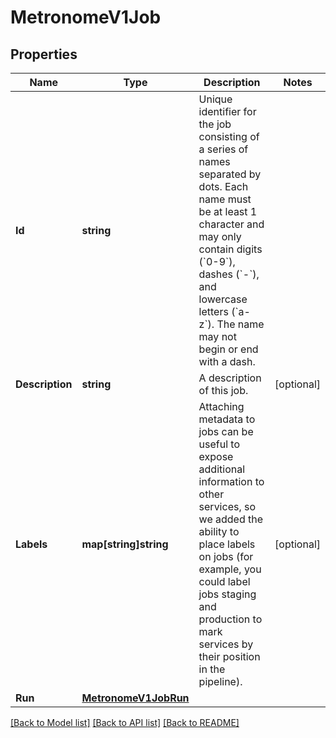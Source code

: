# MetronomeV1Job

## Properties

Name | Type | Description | Notes
------------ | ------------- | ------------- | -------------
**Id** | **string** | Unique identifier for the job consisting of a series of names separated by dots. Each name must be at least 1 character and may only contain digits (&#x60;0-9&#x60;), dashes (&#x60;-&#x60;), and lowercase letters (&#x60;a-z&#x60;). The name may not begin or end with a dash. | 
**Description** | **string** | A description of this job. | [optional] 
**Labels** | **map[string]string** | Attaching metadata to jobs can be useful to expose additional information to other services, so we added the ability to place labels on jobs (for example, you could label jobs staging and production to mark services by their position in the pipeline). | [optional] 
**Run** | [**MetronomeV1JobRun**](MetronomeV1Job_run.md) |  | 

[[Back to Model list]](../README.md#documentation-for-models) [[Back to API list]](../README.md#documentation-for-api-endpoints) [[Back to README]](../README.md)


